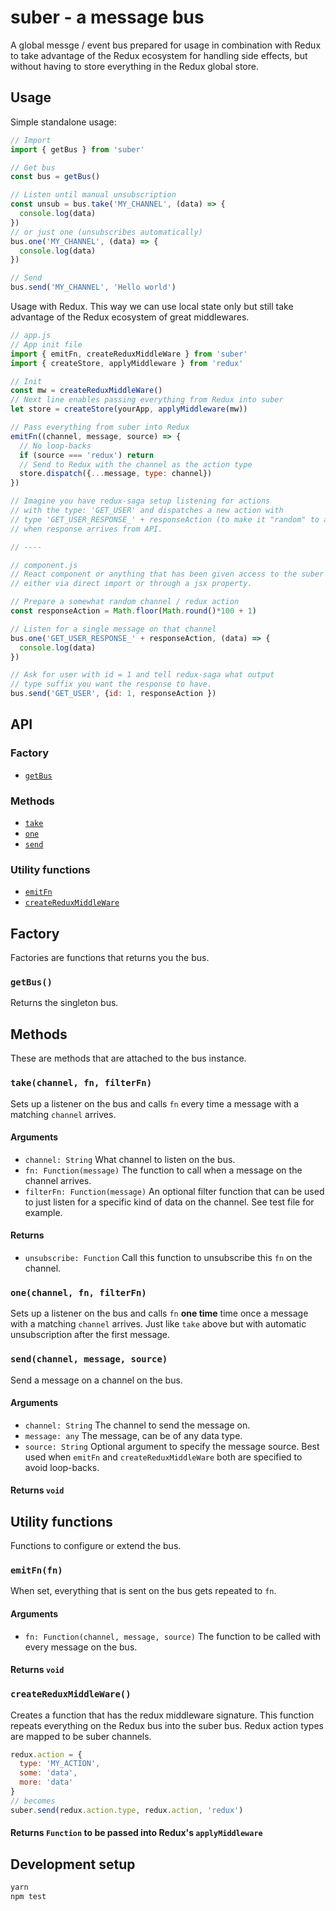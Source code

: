 # suber - a message bus
A global messge / event bus prepared for usage in combination with
Redux to take advantage of the Redux ecosystem for handling side effects,
but without having to store everything in the Redux global store.

## Usage
Simple standalone usage:

```javascript
// Import
import { getBus } from 'suber'

// Get bus
const bus = getBus()

// Listen until manual unsubscription
const unsub = bus.take('MY_CHANNEL', (data) => {
  console.log(data)
})
// or just one (unsubscribes automatically)
bus.one('MY_CHANNEL', (data) => {
  console.log(data)
})

// Send
bus.send('MY_CHANNEL', 'Hello world')
```

Usage with Redux.
This way we can use local state only but still take advantage of
the Redux ecosystem of great middlewares.

```javascript
// app.js
// App init file
import { emitFn, createReduxMiddleWare } from 'suber'
import { createStore, applyMiddleware } from 'redux'

// Init
const mw = createReduxMiddleWare()
// Next line enables passing everything from Redux into suber
let store = createStore(yourApp, applyMiddleware(mw))

// Pass everything from suber into Redux
emitFn((channel, message, source) => {
  // No loop-backs
  if (source === 'redux') return
  // Send to Redux with the channel as the action type
  store.dispatch({...message, type: channel})
})

// Imagine you have redux-saga setup listening for actions
// with the type: 'GET_USER' and dispatches a new action with
// type 'GET_USER_RESPONSE_' + responseAction (to make it "random" to allow concurrency)
// when response arrives from API.

// ----

// component.js
// React component or anything that has been given access to the suber bus
// either via direct import or through a jsx property.

// Prepare a somewhat random channel / redux action
const responseAction = Math.floor(Math.round()*100 + 1)

// Listen for a single message on that channel
bus.one('GET_USER_RESPONSE_' + responseAction, (data) => {
  console.log(data)
})

// Ask for user with id = 1 and tell redux-saga what output
// type suffix you want the response to have.
bus.send('GET_USER', {id: 1, responseAction })
```


## API
### Factory
- [`getBus`](#getBus)

### Methods
- [`take`](#take)
- [`one`](#one)
- [`send`](#send)

### Utility functions
- [`emitFn`](#emitFn)
- [`createReduxMiddleWare`](#createReduxMiddleWare)

## Factory
Factories are functions that returns you the bus.

### <a id="getBus"></a> `getBus()`
Returns the singleton bus.

## Methods
These are methods that are attached to the bus instance.
### <a id="take"></a> `take(channel, fn, filterFn)`
Sets up a listener on the bus and calls `fn` every time a message with a matching `channel` arrives.
#### Arguments
- `channel: String` What channel to listen on the bus.
- `fn: Function(message)` The function to call when a message on the channel arrives.
- `filterFn: Function(message)` An optional filter function that can be used to just listen for a specific kind of data
on the channel. See test file for example.

#### Returns
- `unsubscribe: Function` Call this function to unsubscribe this `fn` on the channel.

### <a id="one"></a> `one(channel, fn, filterFn)`
Sets up a listener on the bus and calls `fn` **one time** time once a message with a matching `channel` arrives.
Just like `take` above but with automatic unsubscription after the first message.

### <a id="send"></a> `send(channel, message, source)`
Send a message on a channel on the bus.
#### Arguments
- `channel: String` The channel to send the message on.
- `message: any` The message, can be of any data type.
- `source: String` Optional argument to specify the message source.
Best used when `emitFn` and `createReduxMiddleWare` both are specified to avoid loop-backs.

#### Returns `void`

## Utility functions
Functions to configure or extend the bus.
### <a id="emitFn"></a> `emitFn(fn)`
When set, everything that is sent on the bus gets repeated to `fn`.
#### Arguments
- `fn: Function(channel, message, source)` The function to be called with every message on the bus.
#### Returns `void`

### <a id="createReduxMiddleWare"></a> `createReduxMiddleWare()`
Creates a function that has the redux middleware signature. This function repeats everything on
the Redux bus into the suber bus. Redux action types are mapped to be suber channels.

```javascript
redux.action = {
  type: 'MY_ACTION',
  some: 'data',
  more: 'data'
}
// becomes
suber.send(redux.action.type, redux.action, 'redux')
```

#### Returns `Function` to be passed into Redux's `applyMiddleware`

## Development setup

```bash
yarn
npm test
```
